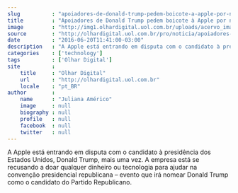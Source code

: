 ```yaml
---
slug          : "apoiadores-de-donald-trump-pedem-boicote-a-apple-por-nao-apoiar-campanha"
title         : "Apoiadores de Donald Trump pedem boicote à Apple por não apoiar campanha"
image         : "http://img1.olhardigital.uol.com.br/uploads/acervo_imagens/2016/01/20160118215122_660_420.jpg"
source        : "http://olhardigital.uol.com.br/pro/noticia/apoiadores-de-donald-trump-pedem-boicote-a-apple-por-nao-apoiar-campanha/59489"
date          : "2016-06-20T11:41:00-03:00"
description   : "A Apple está entrando em disputa com o candidato à presidência dos Estados Unidos, Donald Trump, mais uma vez. A empresa está se recusando a doar qualquer dinheiro ou tecnologia para ajudar na convenção presidencial republicana – evento que irá nomear Donald Trump como o candidato do Partido Republicano."
categories    : ['technology']
tags          : ['Olhar Digital']
site          :
    title     : "Olhar Digital"
    url       : "http://olhardigital.uol.com.br"
    locale    : "pt_BR"
author        :
    name      : "Juliana Américo"
    image     : null
    biography : null
    profile   : null
    facebook  : null
    twitter   : null
---
```


A Apple está entrando em disputa com o candidato à presidência dos Estados Unidos, Donald Trump, mais uma vez. A empresa está se recusando a doar qualquer dinheiro ou tecnologia para ajudar na convenção presidencial republicana – evento que irá nomear Donald Trump como o candidato do Partido Republicano.
